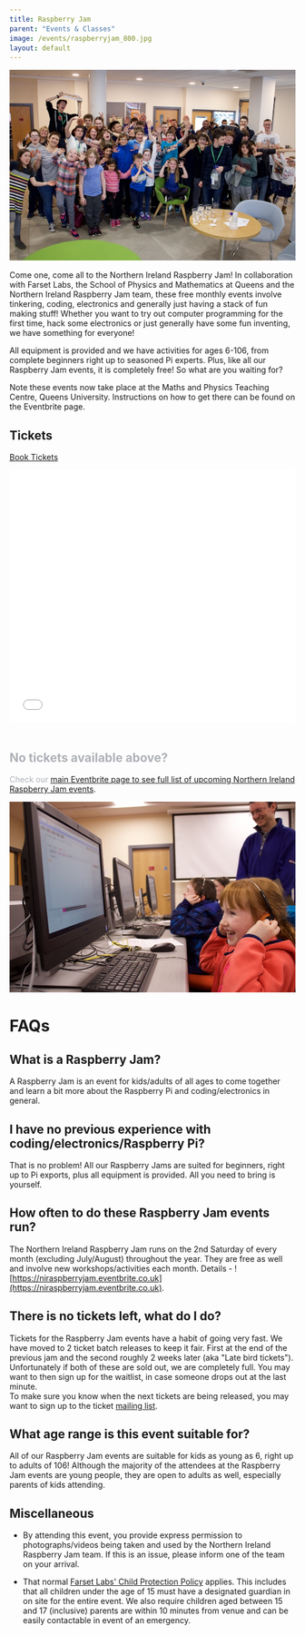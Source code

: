 ```yaml
---
title: Raspberry Jam
parent: "Events & Classes"
image: /events/raspberryjam_800.jpg
layout: default
---
```


![RaspberryJam](/events/raspberryjam_group_1000.jpg)
   
Come one, come all to the Northern Ireland Raspberry Jam!
In collaboration with Farset Labs, the School of Physics and Mathematics at Queens and the Northern Ireland Raspberry Jam team, these free monthly events involve tinkering, coding, electronics and generally just having a stack of fun making stuff!
Whether you want to try out computer programming for the first time, hack some electronics or just generally have some fun inventing, we have something for everyone!

All equipment is provided and we have activities for ages 6-106, from complete beginners right up to seasoned Pi experts. Plus, like all our Raspberry Jam events, it is completely free!
So what are you waiting for?

Note these events now take place at the Maths and Physics Teaching Centre, Queens University. Instructions on how to get there can be found on the Eventbrite page.

## Tickets

[Book Tickets](https://www.eventbrite.co.uk/o/northern-ireland-raspberry-jam-12781086687)

<div style="width:100%; text-align:left;"><iframe src="//eventbrite.co.uk/tickets-external?eid=35329063179&ref=etckt" frameborder="0" height="445" width="100%" vspace="0" hspace="0" marginheight="5" marginwidth="5" scrolling="auto" allowtransparency="true"></iframe><div style="font-family:Helvetica, Arial; font-size:12px; padding:10px 0 5px; margin:2px; width:100%; text-align:left;" ><a class="powered-by-eb" style="color: #ADB0B6; text-decoration: none;" target="_blank"</a></div></div>

## No tickets available above?
Check our [main Eventbrite page to see full list of upcoming Northern Ireland Raspberry Jam events](https://www.eventbrite.co.uk/o/northern-ireland-raspberry-jam-12781086687).

![](raspberryjam_kids_1000.jpg)

# FAQs

## What is a Raspberry Jam?

A Raspberry Jam is an event for kids/adults of all ages to come together and learn a bit more about the Raspberry Pi and coding/electronics in general.

## I have no previous experience with coding/electronics/Raspberry Pi?

That is no problem! All our Raspberry Jams are suited for beginners, right up to Pi exports, plus all equipment is provided. All you need to bring is yourself.

## How often to do these Raspberry Jam events run?

The Northern Ireland Raspberry Jam runs on the 2nd Saturday of every month (excluding July/August) throughout the year. They are free as well and involve new workshops/activities each month. Details - ![https://niraspberryjam.eventbrite.co.uk](https://niraspberryjam.eventbrite.co.uk).

## There is no tickets left, what do I do?

Tickets for the Raspberry Jam events have a habit of going very fast. We have moved to 2 ticket batch releases to keep it fair. First at the end of the previous jam and the second roughly 2 weeks later (aka "Late bird tickets"). Unfortunately if both of these are sold out, we are completely full. You may want to then sign up for the waitlist, in case someone drops out at the last minute.   
To make sure you know when the next tickets are being released, you may want to sign up to the ticket [mailing list](http://eepurl.com/bRD1AD).

## What age range is this event suitable for?

All of our Raspberry Jam events are suitable for kids as young as 6, right up to adults of 106! Although the majority of the attendees at the Raspberry Jam events are young people, they are open to adults as well, especially parents of kids attending.

## Miscellaneous

- By attending this event, you provide express permission to photographs/videos being taken and used by the Northern Ireland Raspberry Jam team. If this is an issue, please inform one of the team on your arrival.

 - That normal [Farset Labs' Child Protection Policy](/about/child_protection.html) applies. This includes that all children under the age of 15 must have a designated guardian in on site for the entire event.
   We also require children aged between 15 and 17 (inclusive) parents are within 10 minutes from venue and can be easily contactable in event of an emergency.

